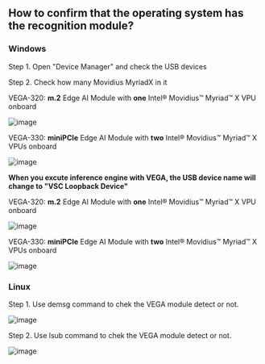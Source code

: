 ## How to confirm that the operating system has the recognition module?

### Windows 

Step 1. Open "Device Manager" and check the USB devices

Step 2. Check how many Movidius MyriadX in it

VEGA-320: **m.2** Edge AI Module with **one** Intel® Movidius™ Myriad™ X VPU onboard

![image](https://github.com/ADVANTECH-EIoT/VEGA_Workshop/blob/master/photos/status_1.png)

VEGA-330: **miniPCIe** Edge AI Module with **two** Intel® Movidius™ Myriad™ X VPUs onboard

![image](https://github.com/ADVANTECH-EIoT/VEGA_Workshop/blob/master/photos/status_4.png)

**When you excute inference engine with VEGA, the USB device name will change to "VSC Loopback Device"**

VEGA-320: **m.2** Edge AI Module with **one** Intel® Movidius™ Myriad™ X VPU onboard

![image](https://github.com/ADVANTECH-EIoT/VEGA_Workshop/blob/master/photos/status_3.png)

VEGA-330: **miniPCIe** Edge AI Module with **two** Intel® Movidius™ Myriad™ X VPUs onboard

![image](https://github.com/ADVANTECH-EIoT/VEGA_Workshop/blob/master/photos/status_2.png)

### Linux

Step 1. Use demsg command to chek the VEGA module detect or not.

![image](https://github.com/ADVANTECH-EIoT/VEGA_Workshop/blob/master/photos/status_6.png)

Step 2. Use lsub command to chek the VEGA module detect or not.

![image](https://github.com/ADVANTECH-EIoT/VEGA_Workshop/blob/master/photos/stauts_7.png)

